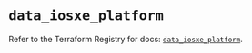 # `data_iosxe_platform`

Refer to the Terraform Registry for docs: [`data_iosxe_platform`](https://registry.terraform.io/providers/ciscodevnet/iosxe/0.9.3/docs/data-sources/platform).
